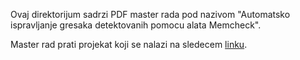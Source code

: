 Ovaj direktorijum sadrzi PDF master rada pod nazivom "Automatsko ispravljanje gresaka detektovanih pomocu alata Memcheck".

Master rad prati projekat koji se nalazi na sledecem [linku](https://github.com/LMladenovic/Error_fixing_tool).
